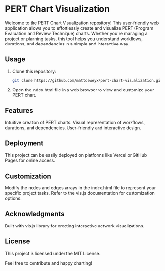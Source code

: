 # PERT Chart Visualization

Welcome to the PERT Chart Visualization repository! This user-friendly web application allows you to effortlessly create and visualize PERT (Program Evaluation and Review Technique) charts. Whether you're managing a project or planning tasks, this tool helps you understand workflows, durations, and dependencies in a simple and interactive way.

## Usage

1. Clone this repository:

   ```bash
   git clone https://github.com/mattdeweyx/pert-chart-visualization.git
2. Open the index.html file in a web browser to view and customize your PERT chart.

## Features
Intuitive creation of PERT charts.
Visual representation of workflows, durations, and dependencies.
User-friendly and interactive design.

## Deployment
This project can be easily deployed on platforms like Vercel or GitHub Pages for online access.

## Customization
Modify the nodes and edges arrays in the index.html file to represent your specific project tasks.
Refer to the vis.js documentation for customization options.

## Acknowledgments
Built with vis.js library for creating interactive network visualizations.

## License
This project is licensed under the MIT License.

Feel free to contribute and happy charting!
